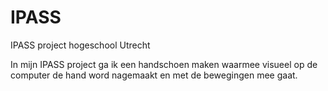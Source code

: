 # IPASS
IPASS project hogeschool Utrecht

In mijn IPASS project ga ik een handschoen maken waarmee visueel op de computer de hand word nagemaakt en met de bewegingen mee gaat.
